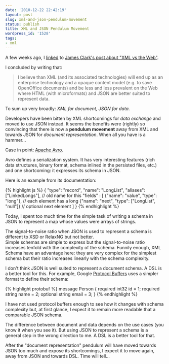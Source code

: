 ```yaml
---
date: '2010-12-22 22:42:19'
layout: post
slug: xml-and-json-pendulum-movement
status: publish
title: XML and JSON Pendulum Movement
wordpress_id: '1528'
tags:
- xml
---
```


A few weeks ago, I [linked][link] to [James Clark's post about "XML vs the Web"][clark].

I concluded by writing that:

> I believe than XML (and its associated technologies) will end up as an enterprise technology and a opaque content model (e.g. to save OpenOffice documents) and be less and less prevalent on the Web where HTML (with microformats) and JSON are better suited to represent data.

To sum up very broadly: _XML for document, JSON for data_.

Developers have been bitten by XML shortcomings for _data exchange_ and moved to use JSON instead.
It seems the benefits were (rightly) so convincing that there is now a __pendulum movement__ away from XML and towards JSON for _document representation_. When all you have is a hammer...

Case in point: [Apache Avro][avro].

Avro defines a serialization system. It has very interesting features (rich data structures, binary format, schema inlined in the persisted files, etc.) and one shortcoming: it expresses its schema in JSON.

Here is an example from its documentation:

{% highlight js %}
    {
      "type": "record", 
      "name": "LongList",
      "aliases": ["LinkedLongs"],                      // old name for this
      "fields" : [
        {"name": "value", "type": "long"},             // each element has a long
        {"name": "next", "type": ["LongList", "null"]} // optional next element
      ]
    }
{% endhighlight %}    

Today, I spent too much time for the simple task of writing a schema in JSON to represent a map whose values were arrays of strings.


The signal-to-noise ratio when JSON is used to represent a schema is different to XSD or RelaxNG but not better.  
Simple schemas are simple to express but the signal-to-noise ratio increases tenfold with the complexity of the schema. Funnily enough, XML Schema have an advantage here: they are very complex for the simplest schema but their ratio increases linearly with the schema complexity.

I don't think JSON is well suited to represent a document schema. A DSL is a better tool for this.
For example, Google [Protocol Buffers][protobuf] uses a simpler format to define their schema:

{% highlight protobuf %}
    message Person {
      required int32 id = 1;
      required string name = 2;
      optional string email = 3;
    }
{% endhighlight %}

I have not used protocol buffers enough to see how it changes with schema complexity but, at first glance, I expect it to remain more readable that a comparable JSON schema.

The difference between document and data depends on the use cases (you know it when you see it). But using JSON to represent a schema is a general step in the wrong direction to me. A DSL is a better tool for that.

 After the "document representation" pendulum will have moved towards JSON too much and expose its shortcomings, I expect it to move again, away from JSON and towards DSL. Time will tell...

[link]: http://jmesnil.net/weblog/2010/11/30/james-clark-xml-vs-the-web/
[clark]: http://blog.jclark.com/2010/11/xml-vs-web_24.html
[greogorio]: http://bitworking.org/news/2010/12/json-xml-web
[avro]: http://avro.apache.org
[protobuf]: http://code.google.com/p/protobuf/
